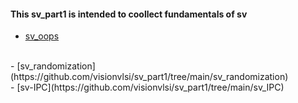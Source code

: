 #### This sv_part1 is intended to coollect fundamentals of sv



- [sv_oops](https://github.com/visionvlsi/sv_part1/tree/main/sv_oops)
<br/>
- [sv_randomization](https://github.com/visionvlsi/sv_part1/tree/main/sv_randomization)
<br/>
- [sv-IPC](https://github.com/visionvlsi/sv_part1/tree/main/sv_IPC)

